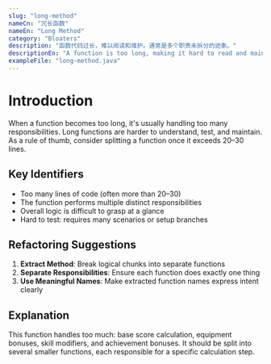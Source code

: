 ```yaml
---
slug: "long-method"
nameCn: "冗长函数"
nameEn: "Long Method"
category: "Bloaters"
description: "函数代码过长，难以阅读和维护。通常是多个职责未拆分的迹象。"
descriptionEn: "A function is too long, making it hard to read and maintain—usually a sign multiple responsibilities haven't been split."
exampleFile: "long-method.java"
---
```


# Introduction

When a function becomes too long, it's usually handling too many responsibilities. Long functions are harder to understand, test, and maintain. As a rule of thumb, consider splitting a function once it exceeds 20–30 lines.

## Key Identifiers

- Too many lines of code (often more than 20–30)
- The function performs multiple distinct responsibilities
- Overall logic is difficult to grasp at a glance
- Hard to test: requires many scenarios or setup branches

## Refactoring Suggestions

1. **Extract Method**: Break logical chunks into separate functions
2. **Separate Responsibilities**: Ensure each function does exactly one thing
3. **Use Meaningful Names**: Make extracted function names express intent clearly

## Explanation

This function handles too much: base score calculation, equipment bonuses, skill modifiers, and achievement bonuses. It should be split into several smaller functions, each responsible for a specific calculation step.